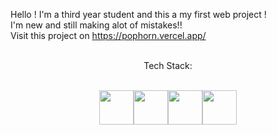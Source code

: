 Hello ! I'm a third year student and this a my first web project !
</br>
I'm new and still making alot of mistakes!!
</br>
Visit this project on https://pophorn.vercel.app/
</br>
</br>

<div align="center"><p>Tech Stack:</p></br><img width="55" src="https://raw.githubusercontent.com/gilbarbara/logos/master/logos/nextjs.svg"/><img width="55" src="https://raw.githubusercontent.com/gilbarbara/logos/master/logos/react.svg"/><img width="55" src="https://raw.githubusercontent.com/gilbarbara/logos/master/logos/tailwindcss-icon.svg"/><img width="55" src="https://raw.githubusercontent.com/gilbarbara/logos/master/logos/typescript-icon.svg"/></div>
